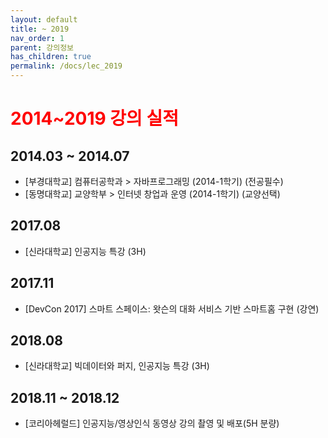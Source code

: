 ```yaml
---
layout: default
title: ~ 2019
nav_order: 1
parent: 강의정보
has_children: true
permalink: /docs/lec_2019
---
```


# <span style="color:red">**2014~2019 강의 실적**</span>

## 2014.03 ~ 2014.07
- [부경대학교] 컴퓨터공학과 > 자바프로그래밍 (2014-1학기) (전공필수)
- [동명대학교] 교양학부 > 인터넷 창업과 운영 (2014-1학기) (교양선택)

## 2017.08
- [신라대학교] 인공지능 특강 (3H)

## 2017.11
- [DevCon 2017] 스마트 스페이스: 왓슨의 대화 서비스 기반 스마트홈 구현 (강연)

## 2018.08
- [신라대학교] 빅데이터와 퍼지, 인공지능 특강 (3H)

## 2018.11 ~ 2018.12
- [코리아헤럴드] 인공지능/영상인식 동영상 강의 촬영 및 배포(5H 분량)

